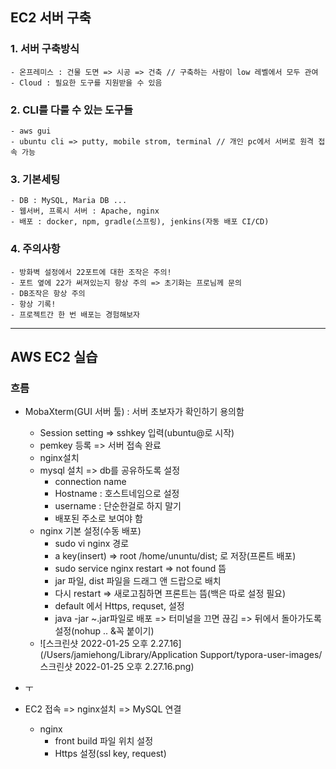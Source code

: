 ## EC2 서버 구축

### 1. 서버 구축방식

	- 온프레미스 : 건물 도면 => 시공 => 건축 // 구축하는 사람이 low 레벨에서 모두 관여
	- Cloud : 필요한 도구를 지원받을 수 있음

### 2. CLI를 다룰 수 있는 도구들

	- aws gui
	- ubuntu cli => putty, mobile strom, terminal // 개인 pc에서 서버로 원격 접속 가능

### 3. 기본세팅

	- DB : MySQL, Maria DB ...
	- 웹서버, 프록시 서버 : Apache, nginx
	- 배포 : docker, npm, gradle(스프링), jenkins(자동 배포 CI/CD)

### 4. 주의사항

	- 방화벽 설정에서 22포트에 대한 조작은 주의!
	- 포트 옆에 22가 써져있는지 항상 주의 => 초기화는 프로님께 문의
	- DB조작은 항상 주의
	- 항상 기록!
	- 프로젝트간 한 번 배포는 경험해보자

---

## AWS EC2 실습

### 흐름

- MobaXterm(GUI 서버 툴) : 서버 초보자가 확인하기 용의함
  - Session setting => sshkey 입력(ubuntu@로 시작)
  - pemkey 등록 => 서버 접속 완료
  - nginx설치
  - mysql 설치 => db를 공유하도록 설정
    - connection name
    - Hostname : 호스트네임으로 설정
    - username : 단순한걸로 하지 말기
    - 배포된 주소로 보여야 함
  - nginx 기본 설정(수동 배포)
    - sudo vi nginx 경로
    - a key(insert) => root /home/ununtu/dist; 로 저장(프론트 배포)
    - sudo service nginx restart => not found 뜸
    - jar 파일, dist 파일을 드래그 앤 드랍으로 배치
    - 다시 restart => 새로고침하면 프론트는 뜸(백은 따로 설정 필요)
    - default 에서 Https, requset, 설정
    - java -jar ~.jar파일로 배포 => 터미널을 끄면 끊김 => 뒤에서 돌아가도록 설정(nohup .. &꼭 붙이기)
  - ![스크린샷 2022-01-25 오후 2.27.16](/Users/jamiehong/Library/Application Support/typora-user-images/스크린샷 2022-01-25 오후 2.27.16.png)



- ㅜ

- EC2 접속 => nginx설치 => MySQL 연결
  - nginx
    - front build 파일 위치 설정
    - Https 설정(ssl key, request)

























